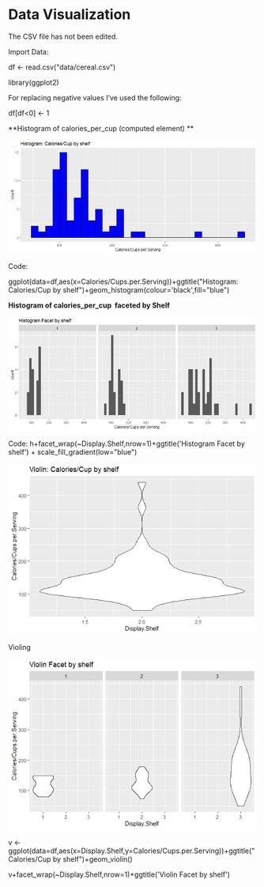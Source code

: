 Data Visualization 
===================

The CSV file has not been edited.

Import Data:

df \<- read.csv("data/cereal.csv")

library(ggplot2)

For replacing negative values I’ve used the following:

df[df\<0] \<- 1

**Histogram of calories_per_cup (computed element) **

![](media/394c41f2a7e7f8525dc3b06c397c9cc0.png)

Code:

ggplot(data=df,aes(x=Calories/Cups.per.Serving))+ggtitle("Histogram:
Calories/Cup by shelf")+geom_histogram(colour='black',fill="blue")

**Histogram of calories_per_cup  faceted by Shelf**

![](media/a1b3c890131fbec735e9395d4716d258.png)

Code: h+facet_wrap(\~Display.Shelf,nrow=1)+ggtitle('Histogram Facet by shelf') +
scale_fill_gradient(low="blue")

![](media/d66ec42f72517d587211fc9bfc6ec766.png)

Violing

![C:\\Users\\as630696\\AppData\\Local\\Microsoft\\Windows\\INetCache\\Content.Word\\Violing by shelf.png](media/3179dc7d9b53c099979dbf26b40c6574.png)

v
\<-ggplot(data=df,aes(x=Display.Shelf,y=Calories/Cups.per.Serving))+ggtitle("Calories/Cup
by shelf")+geom_violin()

v+facet_wrap(\~Display.Shelf,nrow=1)+ggtitle('Violin Facet by shelf')
